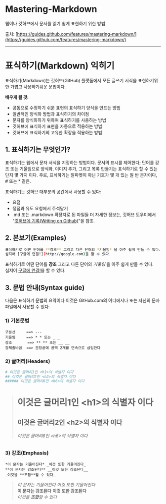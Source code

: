 # Mastering-Markdown
웹이나 깃허브에서 문서를 읽기 쉽게 표현하기 위한 방법

출처: [https://guides.github.com/features/mastering-markdown/](https://guides.github.com/features/mastering-markdown/)

---
# 표식하기(Markdown) 익히기

표식하기(Markdown)는 깃허브(GitHub) 플랫폼에서 모든 글쓰기 서식을 표현하기위한 가볍고 사용하기쉬운 문법이다.

**배우게 될 것:**
- 공동으로 수정하기 쉬운 표현의 표식하기 양식을 만드는 방법
- 일반적인 양식화 방법과 표식하기의 차이점
- 문자를 양식화하기 위하여 표식하기를 사용하는 방법
- 깃허브에 표식하기 표현을 자동으로 적용하는 방법
- 깃허브에 표식하기의 고유한 확장을 적용하는 방법

## 1. 표식하기는 무엇인가?
표식하기는 웹에서 문자 서식을 지정하는 방법이다. 문서의 표시를 제어한다; 단어를 강조 또는 기울임으로 양식화, 이미지 추가, 그리고 목록 만들기는 표식하기로 할 수 있는 단지 몇 가지 이다. 주로, 표식하기는 알파벳이 아닌 기호가 몇 개 있는 일 반 문자이다, # 또는 * 같은.

표식하기는 깃허브 대부분의 공간에서 사용할 수 있다:
- 요점 
- 쟁점과 유도 요청에서 주석달기
- .md 또는 .markdown 확장자로 된 파일들
더 자세한 정보는, 깃허브 도우미에서 "[깃허브에 기록(Writing on Github)](https://help.github.com/categories/writing-on-github/)"을 참조.

## 2. 본보기(Examples)
```bash
표식하기로 어떤 단어를 **강조** 그리고 다른 단어의 *기울임* 을 아주 쉽게 만들 수 있다.
심지어 [구글에 연결!](http://google.com)을 할 수 있다.
```
표식하기로 어떤 단어를 **강조** 그리고 다른 단어의 *기울임* 을 아주 쉽게 만들 수 있다.  
심지어 [구글에 연결!](http://google.com)을 할 수 있다.

## 3. 문법 안내(Syntax guide)
다음은 표식하기 문법의 요약이다 이것은 GitHub.com의 어디에서나 또는 자신의 문자 파일에서 사용할 수 있다.

### 1) 기본문법
```
구분선     ==> --- 
기울임     ==> * * 또는 _ _
강조       ==> ** ** 또는 __ __
강제줄바꿈  ==> 문장끝에 공백 2개를 연속으로 삽입한다
```

### 2) 글머리(Headers)
```bash
# 이것은 글머리1인 <h1>의 식별자 이다
## 이것은 글머리2인 <h2>의 식별자 이다
###### 이것은 글머리6인 <h6>의 식별자 이다
```
> # 이것은 글머리1인 \<h1>의 식별자 이다
> ## 이것은 글머리2인 \<h2>의 식별자 이다
> ###### 이것은 글머리6인 \<h6>의 식별자 이다

### 3) 강조(Emphasis)
```
*이 문자는 기울어진다* _이것 또한 기울어진다_
**이 문자는 강조된다** __이것 또한 강조된다__
_이것을 **조합**할 수 있다_
```
> *이 문자는 기울어진다* _이것 또한 기울어진다_  
> **이 문자는 강조된다** __이것 또한 강조된다__  
> _이것을 **조합**할 수 있다_  


